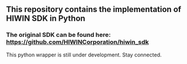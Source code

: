 ## This repository contains the implementation of HIWIN SDK in Python
### The original SDK can be found here: https://github.com/HIWINCorporation/hiwin_sdk

This python wrapper is still under development. Stay connected.
